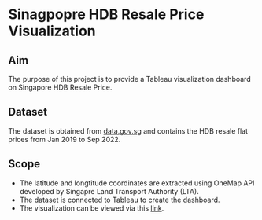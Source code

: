 # Sinagpopre HDB Resale Price Visualization

## Aim
The purpose of this project is to provide a Tableau visualization dashboard on Singapore HDB Resale Price. 

## Dataset
The dataset is obtained from [data.gov.sg](https://data.gov.sg/dataset/resale-flat-prices) and contains the HDB resale flat prices from Jan 2019 to Sep 2022.

## Scope
- The latitude and longtitude coordinates are extracted using OneMap API developed by Singapre Land Transport Authority (LTA).
- The dataset is connected to Tableau to create the dashboard.
- The visualization can be viewed via this [link](https://public.tableau.com/app/profile/priscng/viz/SingaporeHDBResalePriceAnalysis/Story1?publish=yes).